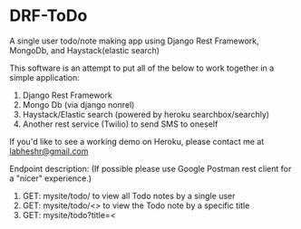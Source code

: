 # DRF-ToDo
A single user todo/note making app using Django Rest Framework, MongoDb, and Haystack(elastic search)

This software is an attempt to put all of the below to work together in a simple application:

1. Django Rest Framework
2. Mongo Db (via django nonrel)
3. Haystack/Elastic search (powered by heroku searchbox/searchly)
4. Another rest service (Twilio) to send SMS to oneself

If you'd like to see a working demo on Heroku, please contact me at labheshr@gmail.com

Endpoint description:
(If possible please use Google Postman rest client for a "nicer" experience.)

1. GET: mysite/todo/ to view all Todo notes by a single user
2. GET: mysite/todo/<<titlename>> to view the Todo note by a specific title
3. GET: mysite/todo?title=<<title of todo note>> OR mysite/todo?body=<<body of todo note>> (search via haystack)
4. POST: mysite/todo/ body of request must have "title" and "body" fields populated
5. DELETE: mysite/todo/<<titlename>>
6. PUT: mysite/todo/<<titlename>> with key value pair in the body as: title=xxx, body=yyy, done=True or False

Bugs/Todos/Improvements:

1. provide support for deleting/querying multiple todos with same titles
2. allow an interface for multiple users
3. better search handling via haystack framework

Please feel free to use this project or get back to me with comments/questions

Regards,

Labhesh
